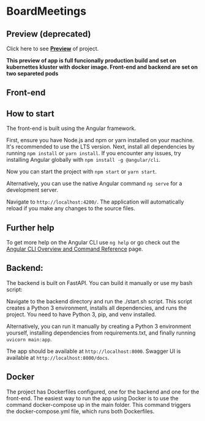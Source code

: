 # BoardMeetings

## Preview (deprecated)

Click here to see **[Preview]([https://board-meetings.vercel.app/](https://boardmeetings.vino.paga.gg/new-meeting))** of project.

**This preview of app is full funcionally production build and set on kubernettes kluster with docker image. Front-end and backend are set on two separeted pods**

## Front-end

## How to start

The front-end is built using the Angular framework.

First, ensure you have Node.js and npm or yarn installed on your machine. It's recommended to use the LTS version. Next, install all dependencies by running `npm install` or `yarn install`. If you encounter any issues, try installing Angular globally with `npm install -g @angular/cli`.

Now you can start the project with `npm start` or `yarn start`.

Alternatively, you can use the native Angular command `ng serve` for a development server.

Navigate to `http://localhost:4200/`. The application will automatically reload if you make any changes to the source files.


## Further help

To get more help on the Angular CLI use `ng help` or go check out the [Angular CLI Overview and Command Reference](https://angular.io/cli) page.

## Backend:

The backend is built on FastAPI. You can build it manually or use my bash script:

Navigate to the backend directory and run the ./start.sh script. This script creates a Python 3 environment, installs all dependencies, and runs the project. You need to have Python 3, pip, and venv installed.

Alternatively, you can run it manually by creating a Python 3 environment yourself, installing dependencies from requirements.txt, and finally running `uvicorn main:app`.

The app should be available at `http://localhost:8000`. Swagger UI is available at `http://localhost:8000/docs`.

## Docker

The project has Dockerfiles configured, one for the backend and one for the front-end. The easiest way to run the app using Docker is to use the command docker-compose up in the main folder. This command triggers the docker-compose.yml file, which runs both Dockerfiles.
